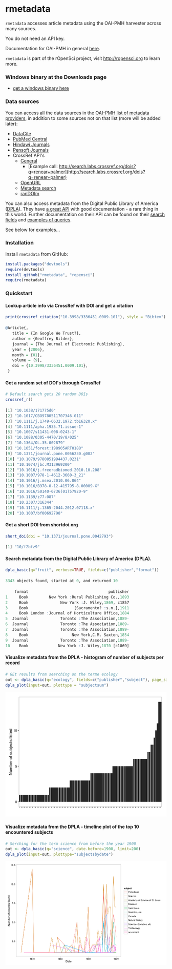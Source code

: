 # rmetadata #


`rmetadata` accesses article metadata using the OAI-PMH harvester across many sources. 

You do not need an API key. 

Documentation for OAI-PMH in general [here](http://www.openarchives.org/OAI/openarchivesprotocol.html).


`rmetadata` is part of the rOpenSci project, visit http://ropensci.org to learn more.

### Windows binary at the Downloads page
+ [get a windows binary here](https://files.app.net/1/48944/aNR41Ac2CRbVjdvnwI6EOkqwPwV26nuZWjwRq2qzkLMOYZJLGTxr8ptKb7UW3KBlzYus1I3h64MhOFdyTba-SQ15YN7H937Y1HieAE7oDiKEYqxHYUQbQdfBp4mbo0jGJttXxPocJkv8QvOioYFQlQgtLBIjKd2-FpwjhS7IWfcmZI8spYYkrVEc87xsFsRO6)

### Data sources

You can access all the data sources in the [OAI-PMH list of metadata providers](http://www.openarchives.org/Register/BrowseSites), in addition to some sources not on that list (more will be added later): 

+ [DataCite](http://datacite.org/)
+ [PubMed Central](http://www.ncbi.nlm.nih.gov/pmc/)
+ [Hindawi Journals](http://www.hindawi.com/journals/)
+ [Pensoft Journals](http://www.pensoft.net/index.php)
+ CrossRef API's
	+ [General](http://search.labs.crossref.org/help/api)
		+ [Example call: http://search.labs.crossref.org/dois?q=renear+palmer](http://search.labs.crossref.org/dois?q=renear+palmer)
	+ [OpenURL](http://labs.crossref.org/openurl/)
	+ [Metadata search](http://search.labs.crossref.org/help/api)
	+ [ranDOIm](http://random.labs.crossref.org/)

You can also access metadata from the Digital Public Library of America ([DPLA](http://dp.la/)). They have [a great API](https://github.com/dpla/platform) with good documentation - a rare thing in this world. Further documentation on their API can be found on their [search fields](http://dp.la/info/developers/codex/responses/field-reference/) and [examples of queries](http://dp.la/info/developers/codex/requests/).

See below for examples...

### Installation 

Install `rmetadata` from GitHub:

```r
install.packages("devtools")
require(devtools)
install_github("rmetadata", "ropensci")
require(rmetadata)
```

### Quickstart

#### Lookup article info via CrossRef with DOI and get a citation
```r
print(crossref_citation("10.3998/3336451.0009.101"), style = "Bibtex")

@Article{,
   title = {In Google We Trust?},
   author = {Geoffrey Bilder},
   journal = {The Journal of Electronic Publishing},
   year = {2006},
   month = {01},
   volume = {9},
   doi = {10.3998/3336451.0009.101},
 }
```

#### Get a random set of DOI's through CrossRef
```r
# Default search gets 20 random DOIs
crossref_r()

[1] "10.1038/171775d0"                   
[2] "10.1017/CBO9780511707346.011"       
[3] "10.1111/j.1749-6632.1972.tb16320.x" 
[4] "10.1111/apha.1935.71.issue-1"       
[5] "10.1007/s11431-008-0243-1"          
[6] "10.1088/0305-4470/19/8/025"         
[7] "10.1364/OL.35.002879"               
[8] "10.1051/forest:198905ART0188"       
[9] "10.1371/journal.pone.0056230.g002"  
[10] "10.1079/9780851994437.0231"         
[11] "10.1074/jbc.M313969200"             
[12] "10.1016/j.freeradbiomed.2010.10.208"
[13] "10.1007/978-1-4612-3660-3_21"       
[14] "10.1016/j.msea.2010.06.064"         
[15] "10.1016/B978-0-12-415795-8.00009-X" 
[16] "10.1016/S0140-6736(01)57920-9"      
[17] "10.1139/z77-087"                    
[18] "10.2307/316344"                     
[19] "10.1111/j.1365-2044.2012.07118.x"   
[20] "10.1007/bf00692798"
```

#### Get a short DOI from shortdoi.org
```r
short_doi(doi = "10.1371/journal.pone.0042793")

[1] "10/f2bfz9"
```


#### Search metadata from the Digital Public Library of America (DPLA).
```r
dpla_basic(q="fruit", verbose=TRUE, fields=c("publisher","format"))

3343 objects found, started at 0, and returned 10

    format                                   publisher
1     Book         New York :Rural Publishing Co.,1893
2     Book              New York :J. Wiley,1869, c1857
3     Book                    [Sacramento? :s.n.],1911
4     Book London :Journal of Horticulture Office,1884
5  Journal              Toronto :The Association,1889-
6  Journal              Toronto :The Association,1889-
7  Journal              Toronto :The Association,1889-
8     Book                   New York,C.M. Saxton,1854
9  Journal              Toronto :The Association,1889-
10    Book             New York :J. Wiley,1870 [c1869]
```

#### Visualize metadata from the DPLA - histogram of number of subjects per record
```r
# GEt results from searching on the terme ecology
out <- dpla_basic(q="ecology", fields=c("publisher","subject"), page_size=90)
dpla_plot(input=out, plottype = "subjectsum")
```

![](inst/img/dpla_subjects_barplot.png)


#### Visualize metadata from the DPLA - timeline plot of the top 10 encountered subjects
```r
# Serching for the term science from before the year 1900
out <- dpla_basic(q="science", date.before=1900, limit=200)
dpla_plot(input=out, plottype="subjectsbydate")
```

![](inst/img/dpla_subjects_through_time.png)